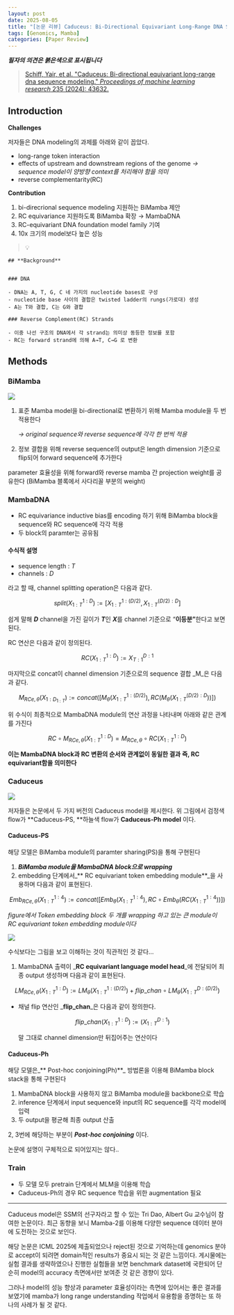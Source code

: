 ```yaml
---
layout: post
date: 2025-08-05
title: "[논문 리뷰] Caduceus: Bi-Directional Equivariant Long-Range DNA Sequence Modeling"
tags: [Genomics, Mamba]
categories: [Paper Review]
---
```


<span class="notion-red">_**필자의 의견은 붉은색으로 표시됩니다**_</span>


> [Schiff, Yair, et al. "Caduceus: Bi-directional equivariant long-range dna sequence modeling." ](https://pmc.ncbi.nlm.nih.gov/articles/PMC12189541/)[_Proceedings of machine learning research_](https://pmc.ncbi.nlm.nih.gov/articles/PMC12189541/)[ 235 (2024): 43632.](https://pmc.ncbi.nlm.nih.gov/articles/PMC12189541/)



## Introduction


**Challenges**


저자들은 DNA modeling의 과제를 아래와 같이 꼽았다.

- long-range token interaction
- effects of upstream and downstream regions of the genome 
_→ sequence model이 양방향 context를 처리해야 함을 의미_
- reverse complementarity(RC)

**Contribution**

1. bi-direcrional sequence modeling 지원하는 BiMamba 제안
1. RC equivariance 지원하도록 BiMamba 확장 → MambaDNA
1. RC-equivariant DNA foundation model family 기여
1. 10x 크기의 model보다 높은 성능

> 💡 


	## **Background**


	### DNA

	- DNA는 A, T, G, C 네 가지의 nucleotide bases로 구성
	- nucleotide base 사이의 결합은 twisted ladder의 rungs(가로대) 생성
	- A는 T와 결합, C는 G와 결합

	### Reverse Complement(RC) Strands

	- 이중 나선 구조의 DNA에서 각 strand는 의미상 동등한 정보를 포함
	- RC는 forward strand에 의해 A→T, C→G 로 변환


## Methods



### BiMamba


![](https://prod-files-secure.s3.us-west-2.amazonaws.com/542b861c-36a8-4051-84e5-8804b6728dba/2c247d59-7815-4980-99f0-8f0d21f445a7/image.png?X-Amz-Algorithm=AWS4-HMAC-SHA256&X-Amz-Content-Sha256=UNSIGNED-PAYLOAD&X-Amz-Credential=ASIAZI2LB4662YUBZGFU%2F20250823%2Fus-west-2%2Fs3%2Faws4_request&X-Amz-Date=20250823T070051Z&X-Amz-Expires=3600&X-Amz-Security-Token=IQoJb3JpZ2luX2VjEM7%2F%2F%2F%2F%2F%2F%2F%2F%2F%2FwEaCXVzLXdlc3QtMiJIMEYCIQCTy1UhseUGF8qnY74tNBShxzDBTfMkOah1Uq85kwDVaAIhAPl5FwKG1tNLFelkcW4nyq5FeQhFyw0Rd%2Bs09Q9wGkgSKv8DCCcQABoMNjM3NDIzMTgzODA1IgzDXMwuksZJuN6uEgUq3AOmgVbZj8ArLM1giKpJIXZUeDEoDx05rw36KjUW9k%2BlzZBzOPt%2Fcw3zY0Tr5mbSpOwRIBW4eu5s%2FVQcNzkAWFTbZ4b54ftMMdx1RX%2Fw0S0dpVyjLl4RwWcGel3RNsfOpvqj58xfBCTJgAO6M%2FaGP5OpQDGFKt8v19EIN0o59yyE8q%2BrYnGv34CGFPGdrrz8EHYTo9lHSSZQ1nd13BlPB%2FQVn9dV%2Fht04fbXdC6I8OCtSzWxBfNcPq6%2F0Yj%2FvDnUYl24FhT3dyeN0UwYk04fMupoZ1sbnqbe%2FNQ8CHaJPdhj5iqjvE2Krxmv2TlPUibd3Cc%2B13GFicj4i7GbWB%2FaIKK4s64d94r0oLgcU%2FEUhpvpFQeiNv%2FPGnb85%2FrJ3f%2Fr0DRDhQPmL%2FDU1N0RJSPT5VJorr2Sos0dkD%2BDihUlCys79hZmLI5rpWEskUdVj9Ss3GXN3nOLlhIIbAGU3f9bm%2FEQSGKXHUhBj%2B4%2F%2FTVaHpA7Op4fzQfsHirusR%2Fz031Je32wQUUy0jUQ8Z6eqm1hx%2BP71l58HAoBkBBLkg33MSNt24FmZJ2oOLgr5RvQOmMdeqSWfML8t66XOi5w%2FosGgakDzmI9wlTct5%2FhO63Um%2BsGIgOMojJWgzcxAlnoCTDmsaXFBjqkAfF8SXTWQk0cbJDG4ED8ys1VZA95Z0hg2PJrairI6SAe5PXahe0H1Tcx32u0F9LtVY8ogO3frb%2FM2MspmL4J5bDO1j9x7EkxUYDRk%2FXgyk05uqg4y5Lnz0aDY%2FkuPmFMrGHlVO37ni7G0sTIjO4%2F7hoUrcVU22adV6QbC6ssJ7gyFq4gzr3Au%2F7bQucHKBnx0xaanZiNAg%2FCGX5HgxhlFhKsRf5e&X-Amz-Signature=f5dd1bb97d75829d49f46857042b44c0a1c5e8502eaddc67c7b2fb016edac1ad&X-Amz-SignedHeaders=host&x-amz-checksum-mode=ENABLED&x-id=GetObject)

1. 표준 Mamba model을 bi-directional로 변환하기 위해 Mamba module을 두 번 적용한다

	_→ original sequence와 reverse sequence에 각각 한 번씩 적용_

1. 정보 결합을 위해 reverse sequence의 output은 length dimension 기준으로 flip되어 forward sequence에 추가한다

parameter 효율성을 위해 forward와 reverse mamba 간 projection weight를 공유한다 (BiMamba 블록에서 사다리꼴 부분의 weight)



### MambaDNA

- RC equivariance inductive bias를 encoding 하기 위해 BiMamba block을 sequence와 RC sequence에 각각 적용
- 두 block의 paramter는 공유됨


#### 수식적 설명

- sequence length : _T_
- channels : _D_

라고 할 때,  channel splitting operation은 다음과 같다.


$$
split(X^{1:D}_{1:T}):=[X^{1:(D/2)}_{1:T},X^{(D/2):D}_{1:T}]
$$


<span class="notion-red">쉽게 말해 </span><span class="notion-red">_**D**_</span><span class="notion-red"> channel을 가진 길이가 </span><span class="notion-red">_**T**_</span><span class="notion-red">인 </span><span class="notion-red">_**X**_</span><span class="notion-red">를 channel 기준으로 “</span><span class="notion-red">**이등분”**</span><span class="notion-red">한다고 보면 된다.</span>


RC 연산은 다음과 같이 정의된다.


$$
RC(X^{1:D}_{1:T}):=X^{D:1}_{T:1}
$$


마지막으로 concat이 channel dimension 기준으로의 sequence 결합 _M_은 다음과 같다.


$$
M_{RCe,\theta}(X_{1:D_{1:T}}):=concat([M_{\theta}(X^{1:(D/2)}_{1:T}),RC(M_{\theta}(X^{(D/2):D}_{1:T}))])
$$


위 수식이 최종적으로 MambaDNA module의 연산 과정을 나타내며 아래와 같은 관계를 가진다


$$
RC\circ M_{RCe,\theta}(X^{1:D}_{1:T}) = M_{RCe,\theta} \circ RC(X^{1:D}_{1:T})
$$


**이는 MambaDNA block과 RC 변환의 순서와 관계없이 동일한 결과 즉, RC equivariant함을 의미한다**



### Caduceus


![](https://prod-files-secure.s3.us-west-2.amazonaws.com/542b861c-36a8-4051-84e5-8804b6728dba/f94a60d7-8145-473b-aef9-7c68d3ec604a/image.png?X-Amz-Algorithm=AWS4-HMAC-SHA256&X-Amz-Content-Sha256=UNSIGNED-PAYLOAD&X-Amz-Credential=ASIAZI2LB4662YUBZGFU%2F20250823%2Fus-west-2%2Fs3%2Faws4_request&X-Amz-Date=20250823T070052Z&X-Amz-Expires=3600&X-Amz-Security-Token=IQoJb3JpZ2luX2VjEM7%2F%2F%2F%2F%2F%2F%2F%2F%2F%2FwEaCXVzLXdlc3QtMiJIMEYCIQCTy1UhseUGF8qnY74tNBShxzDBTfMkOah1Uq85kwDVaAIhAPl5FwKG1tNLFelkcW4nyq5FeQhFyw0Rd%2Bs09Q9wGkgSKv8DCCcQABoMNjM3NDIzMTgzODA1IgzDXMwuksZJuN6uEgUq3AOmgVbZj8ArLM1giKpJIXZUeDEoDx05rw36KjUW9k%2BlzZBzOPt%2Fcw3zY0Tr5mbSpOwRIBW4eu5s%2FVQcNzkAWFTbZ4b54ftMMdx1RX%2Fw0S0dpVyjLl4RwWcGel3RNsfOpvqj58xfBCTJgAO6M%2FaGP5OpQDGFKt8v19EIN0o59yyE8q%2BrYnGv34CGFPGdrrz8EHYTo9lHSSZQ1nd13BlPB%2FQVn9dV%2Fht04fbXdC6I8OCtSzWxBfNcPq6%2F0Yj%2FvDnUYl24FhT3dyeN0UwYk04fMupoZ1sbnqbe%2FNQ8CHaJPdhj5iqjvE2Krxmv2TlPUibd3Cc%2B13GFicj4i7GbWB%2FaIKK4s64d94r0oLgcU%2FEUhpvpFQeiNv%2FPGnb85%2FrJ3f%2Fr0DRDhQPmL%2FDU1N0RJSPT5VJorr2Sos0dkD%2BDihUlCys79hZmLI5rpWEskUdVj9Ss3GXN3nOLlhIIbAGU3f9bm%2FEQSGKXHUhBj%2B4%2F%2FTVaHpA7Op4fzQfsHirusR%2Fz031Je32wQUUy0jUQ8Z6eqm1hx%2BP71l58HAoBkBBLkg33MSNt24FmZJ2oOLgr5RvQOmMdeqSWfML8t66XOi5w%2FosGgakDzmI9wlTct5%2FhO63Um%2BsGIgOMojJWgzcxAlnoCTDmsaXFBjqkAfF8SXTWQk0cbJDG4ED8ys1VZA95Z0hg2PJrairI6SAe5PXahe0H1Tcx32u0F9LtVY8ogO3frb%2FM2MspmL4J5bDO1j9x7EkxUYDRk%2FXgyk05uqg4y5Lnz0aDY%2FkuPmFMrGHlVO37ni7G0sTIjO4%2F7hoUrcVU22adV6QbC6ssJ7gyFq4gzr3Au%2F7bQucHKBnx0xaanZiNAg%2FCGX5HgxhlFhKsRf5e&X-Amz-Signature=918b111cff904f21abbb2c262bc3f5eeeeaf19b7fc2c2a5baaf10924f45f6843&X-Amz-SignedHeaders=host&x-amz-checksum-mode=ENABLED&x-id=GetObject)


저자들은 논문에서 두 가지 버전의 Caduceus model을 제시한다. 위 그림에서 검정색 flow가 **Caduceus-PS, **하늘색 flow가 **Caduceus-Ph model** 이다.



#### Caduceus-PS


해당 모델은 BiMamba module의 paramter sharing(PS)을 통해 구현된다

1. _**BiMamba module을 MambaDNA block으로 wrapping**_
1. embedding 단계에서_** RC equivariant token embedding module**_을 사용하며 다음과 같이 표현된다.

$$
Emb_{RCe,\theta}(X^{1:4}_{1:T}):=concat([Emb_{\theta}(X^{1:4}_{1:T}),RC \circ Emb_{\theta}(RC(X^{1:4}_{1:T}))])
$$


_figure에서 Token embedding block 두 개를 wrapping 하고 있는 큰 module이 RC equivariant token embedding module이다_


![](https://prod-files-secure.s3.us-west-2.amazonaws.com/542b861c-36a8-4051-84e5-8804b6728dba/b175e4da-71eb-4e91-8c23-a06dabe673c9/image.png?X-Amz-Algorithm=AWS4-HMAC-SHA256&X-Amz-Content-Sha256=UNSIGNED-PAYLOAD&X-Amz-Credential=ASIAZI2LB4662YUBZGFU%2F20250823%2Fus-west-2%2Fs3%2Faws4_request&X-Amz-Date=20250823T070052Z&X-Amz-Expires=3600&X-Amz-Security-Token=IQoJb3JpZ2luX2VjEM7%2F%2F%2F%2F%2F%2F%2F%2F%2F%2FwEaCXVzLXdlc3QtMiJIMEYCIQCTy1UhseUGF8qnY74tNBShxzDBTfMkOah1Uq85kwDVaAIhAPl5FwKG1tNLFelkcW4nyq5FeQhFyw0Rd%2Bs09Q9wGkgSKv8DCCcQABoMNjM3NDIzMTgzODA1IgzDXMwuksZJuN6uEgUq3AOmgVbZj8ArLM1giKpJIXZUeDEoDx05rw36KjUW9k%2BlzZBzOPt%2Fcw3zY0Tr5mbSpOwRIBW4eu5s%2FVQcNzkAWFTbZ4b54ftMMdx1RX%2Fw0S0dpVyjLl4RwWcGel3RNsfOpvqj58xfBCTJgAO6M%2FaGP5OpQDGFKt8v19EIN0o59yyE8q%2BrYnGv34CGFPGdrrz8EHYTo9lHSSZQ1nd13BlPB%2FQVn9dV%2Fht04fbXdC6I8OCtSzWxBfNcPq6%2F0Yj%2FvDnUYl24FhT3dyeN0UwYk04fMupoZ1sbnqbe%2FNQ8CHaJPdhj5iqjvE2Krxmv2TlPUibd3Cc%2B13GFicj4i7GbWB%2FaIKK4s64d94r0oLgcU%2FEUhpvpFQeiNv%2FPGnb85%2FrJ3f%2Fr0DRDhQPmL%2FDU1N0RJSPT5VJorr2Sos0dkD%2BDihUlCys79hZmLI5rpWEskUdVj9Ss3GXN3nOLlhIIbAGU3f9bm%2FEQSGKXHUhBj%2B4%2F%2FTVaHpA7Op4fzQfsHirusR%2Fz031Je32wQUUy0jUQ8Z6eqm1hx%2BP71l58HAoBkBBLkg33MSNt24FmZJ2oOLgr5RvQOmMdeqSWfML8t66XOi5w%2FosGgakDzmI9wlTct5%2FhO63Um%2BsGIgOMojJWgzcxAlnoCTDmsaXFBjqkAfF8SXTWQk0cbJDG4ED8ys1VZA95Z0hg2PJrairI6SAe5PXahe0H1Tcx32u0F9LtVY8ogO3frb%2FM2MspmL4J5bDO1j9x7EkxUYDRk%2FXgyk05uqg4y5Lnz0aDY%2FkuPmFMrGHlVO37ni7G0sTIjO4%2F7hoUrcVU22adV6QbC6ssJ7gyFq4gzr3Au%2F7bQucHKBnx0xaanZiNAg%2FCGX5HgxhlFhKsRf5e&X-Amz-Signature=e669101542fcb9ec16769b90cbe6f8fa962e98f04b55a3766675d8895c1b58c3&X-Amz-SignedHeaders=host&x-amz-checksum-mode=ENABLED&x-id=GetObject)


<span class="notion-red">수식보다는 그림을 보고 이해하는 것이 직관적인 것 같다…</span>

1. MambaDNA 출력이 _**RC equivariant language model head**_에 전달되어 최종 output 생성하며 다음과 같이 표현된다.

$$
LM_{RCe,\theta}(X^{1:D}_{1:T}):= LM_{\theta}(X^{1:(D/2)}_{1:T})+flip\_chan\circ LM_{\theta}(X^{D:(D/2)}_{1:T})
$$

- 채널 flip 연산인 _**flip\_chan**_은 다음과 같이 정의한다.

	$$
	flip\_chan(X^{1:D}_{1:T}):=(X^{D:1}_{1:T})
	$$


	말 그대로 channel dimension만 뒤집어주는 연산이다



#### Caduceus-Ph


해당 모델은_** Post-hoc conjoining(Ph)**_ 방법론을 이용해 BiMamba block stack을 통해 구현된다

1. MambaDNA block을 사용하지 않고 BiMamba module을 backbone으로 학습
1. inference 단계에서 input sequence와 input의 RC sequence를 각각 model에 입력
1. 두 output을 평균해 최종 output 산출

2, 3번에 해당하는 부분이 _**Post-hoc conjoining**_ 이다.


<span class="notion-red">논문에 설명이 구체적으로 되어있지는 않다..</span>



### Train

- 두 모델 모두 pretrain 단계에서 MLM을 이용해 학습
- Caduceus-Ph의 경우 RC sequence 학습을 위한 augmentation 필요

---


<span class="notion-red">Caduceus model은 SSM의 선구자라고 할 수 있는 Tri Dao, Albert Gu 교수님이 참여한 논문이다. 최근 동향을 보니 Mamba-2를 이용해 다양한 sequence 데이터 분야에 도전하는 것으로 보인다.</span>


<span class="notion-red">해당 논문은 ICML 2025에 제출되었으나 reject된 것으로 기억하는데 genomics 분야로 accept이 되려면 domain적인 results가 중요시 되는 것 같은 느낌이다. 게시물에는 실험 결과를 생략하였으나 진행한 실험들을 보면 benchmark dataset에 국한되어 단순히 model의 accuracy 측면에서만 보여준 것 같은 경향이 있다.</span>


<span class="notion-red">그러나 model의 성능 향상과 parameter 효율성이라는 측면에 있어서는 좋은 결과를 보였기에 mamba가 long range understanding 작업에서 유용함을 증명하는 또 하나의 사례가 될 것 같다.</span>


